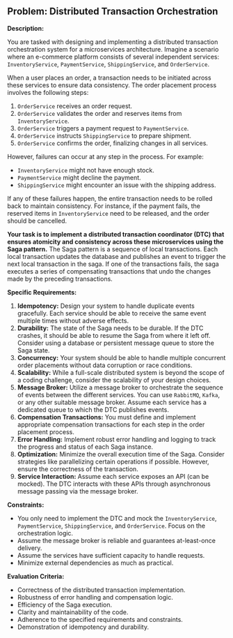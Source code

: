 ## Problem: Distributed Transaction Orchestration

**Description:**

You are tasked with designing and implementing a distributed transaction orchestration system for a microservices architecture. Imagine a scenario where an e-commerce platform consists of several independent services: `InventoryService`, `PaymentService`, `ShippingService`, and `OrderService`.

When a user places an order, a transaction needs to be initiated across these services to ensure data consistency. The order placement process involves the following steps:

1.  `OrderService` receives an order request.
2.  `OrderService` validates the order and reserves items from `InventoryService`.
3.  `OrderService` triggers a payment request to `PaymentService`.
4.  `OrderService` instructs `ShippingService` to prepare shipment.
5.  `OrderService` confirms the order, finalizing changes in all services.

However, failures can occur at any step in the process. For example:

*   `InventoryService` might not have enough stock.
*   `PaymentService` might decline the payment.
*   `ShippingService` might encounter an issue with the shipping address.

If any of these failures happen, the entire transaction needs to be rolled back to maintain consistency. For instance, if the payment fails, the reserved items in `InventoryService` need to be released, and the order should be cancelled.

**Your task is to implement a distributed transaction coordinator (DTC) that ensures atomicity and consistency across these microservices using the Saga pattern.** The Saga pattern is a sequence of local transactions. Each local transaction updates the database and publishes an event to trigger the next local transaction in the saga. If one of the transactions fails, the saga executes a series of compensating transactions that undo the changes made by the preceding transactions.

**Specific Requirements:**

1.  **Idempotency:** Design your system to handle duplicate events gracefully. Each service should be able to receive the same event multiple times without adverse effects.
2.  **Durability:** The state of the Saga needs to be durable. If the DTC crashes, it should be able to resume the Saga from where it left off. Consider using a database or persistent message queue to store the Saga state.
3.  **Concurrency:** Your system should be able to handle multiple concurrent order placements without data corruption or race conditions.
4.  **Scalability:** While a full-scale distributed system is beyond the scope of a coding challenge, consider the scalability of your design choices.
5.  **Message Broker:** Utilize a message broker to orchestrate the sequence of events between the different services. You can use `RabbitMQ`, `Kafka`, or any other suitable message broker. Assume each service has a dedicated queue to which the DTC publishes events.
6.  **Compensation Transactions:** You must define and implement appropriate compensation transactions for each step in the order placement process.
7.  **Error Handling:** Implement robust error handling and logging to track the progress and status of each Saga instance.
8.  **Optimization:** Minimize the overall execution time of the Saga. Consider strategies like parallelizing certain operations if possible. However, ensure the correctness of the transaction.
9.  **Service Interaction:** Assume each service exposes an API (can be mocked). The DTC interacts with these APIs through asynchronous message passing via the message broker.

**Constraints:**

*   You only need to implement the DTC and mock the `InventoryService`, `PaymentService`, `ShippingService`, and `OrderService`. Focus on the orchestration logic.
*   Assume the message broker is reliable and guarantees at-least-once delivery.
*   Assume the services have sufficient capacity to handle requests.
*   Minimize external dependencies as much as practical.

**Evaluation Criteria:**

*   Correctness of the distributed transaction implementation.
*   Robustness of error handling and compensation logic.
*   Efficiency of the Saga execution.
*   Clarity and maintainability of the code.
*   Adherence to the specified requirements and constraints.
*   Demonstration of idempotency and durability.
